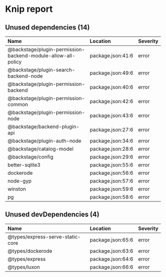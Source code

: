 # Knip report

## Unused dependencies (14)

| Name                                                         | Location          | Severity |
| :----------------------------------------------------------- | :---------------- | :------- |
| @backstage/plugin-permission-backend-module-allow-all-policy | package.json:41:6 | error    |
| @backstage/plugin-search-backend-node                        | package.json:49:6 | error    |
| @backstage/plugin-permission-backend                         | package.json:40:6 | error    |
| @backstage/plugin-permission-common                          | package.json:42:6 | error    |
| @backstage/plugin-permission-node                            | package.json:43:6 | error    |
| @backstage/backend-plugin-api                                | package.json:27:6 | error    |
| @backstage/plugin-auth-node                                  | package.json:34:6 | error    |
| @backstage/catalog-model                                     | package.json:28:6 | error    |
| @backstage/config                                            | package.json:29:6 | error    |
| better-sqlite3                                               | package.json:55:6 | error    |
| dockerode                                                    | package.json:56:6 | error    |
| node-gyp                                                     | package.json:57:6 | error    |
| winston                                                      | package.json:59:6 | error    |
| pg                                                           | package.json:58:6 | error    |

## Unused devDependencies (4)

| Name                             | Location          | Severity |
| :------------------------------- | :---------------- | :------- |
| @types/express-serve-static-core | package.json:65:6 | error    |
| @types/dockerode                 | package.json:63:6 | error    |
| @types/express                   | package.json:64:6 | error    |
| @types/luxon                     | package.json:66:6 | error    |
